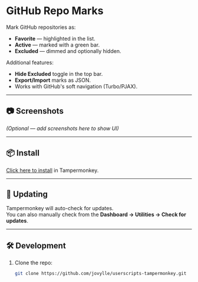 # GitHub Repo Marks

Mark GitHub repositories as:
- **Favorite** — highlighted in the list.
- **Active** — marked with a green bar.
- **Excluded** — dimmed and optionally hidden.

Additional features:
- **Hide Excluded** toggle in the top bar.
- **Export/Import** marks as JSON.
- Works with GitHub's soft navigation (Turbo/PJAX).

---

## 📷 Screenshots
*(Optional — add screenshots here to show UI)*

---

## 📦 Install
[Click here to install](https://raw.githubusercontent.com/jovylle/userscripts-tampermonkey/main/github-repo-marks/github-repo-marks.user.js) in Tampermonkey.

---

## 🔄 Updating
Tampermonkey will auto-check for updates.  
You can also manually check from the **Dashboard → Utilities → Check for updates**.

---

## 🛠 Development
1. Clone the repo:
   ```sh
   git clone https://github.com/jovylle/userscripts-tampermonkey.git
